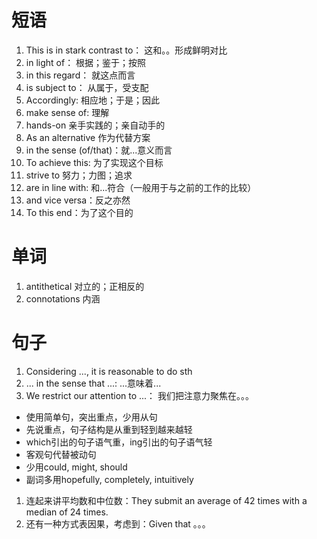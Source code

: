 # 短语
1. This is in stark contrast to： 这和。。形成鲜明对比
2. in light of： 根据；鉴于；按照
3. in this regard： 就这点而言
4. is subject to： 从属于，受支配
5. Accordingly: 相应地；于是；因此
6. make sense of: 理解
7. hands-on 亲手实践的；亲自动手的
8. As an alternative 作为代替方案
9. in the sense (of/that)：就...意义而言
10. To achieve this: 为了实现这个目标
11. strive to 努力；力图；追求
12. are in line with: 和...符合（一般用于与之前的工作的比较）
13. and vice versa：反之亦然
14. To this end：为了这个目的

# 单词
1. antithetical 对立的；正相反的
2. connotations 内涵


# 句子

1. Considering ..., it is reasonable to do sth
2. ... in the sense that ...: ...意味着...
3. We restrict our attention to ...： 我们把注意力聚焦在。。。

- 使用简单句，突出重点，少用从句
- 先说重点，句子结构是从重到轻到越来越轻
- which引出的句子语气重，ing引出的句子语气轻
- 客观句代替被动句
- 少用could, might, should
- 副词多用hopefully, completely, intuitively


1. 连起来讲平均数和中位数：They submit an average of 42 times with a median of 24 times.
2. 还有一种方式表因果，考虑到：Given that 。。。
